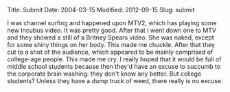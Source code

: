 Title: Submit
Date: 2004-03-15
Modified: 2012-09-15
Slug: submit

I was channel surfing and happened upon MTV2, which has playing some new Incubus video. It was pretty good. After that I went down one to MTV and they showed a still of a Britney Spears video. She was naked, except for some shiny things on her body. This made me chuckle. After that they cut to a shot of the audience, which appeared to be mainly comprised of college-age people. This made me cry. I really hoped that it would be full of middle school students because then they'd have an excuse to succumb to the corporate brain washing: they don't know any better. But college students? Unless they have a dump truck of weed, there really is no excuse.
